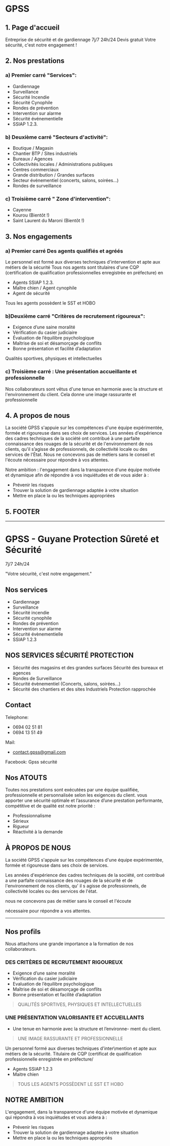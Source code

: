 # GPSS

## 1. Page d'accueil

Entreprise de sécurité et de gardiennage
7j/7 24h/24
Devis gratuit
Votre sécurité, c'est notre engagement !

## 2. Nos prestations

### a) Premier carré "Services":

- Gardiennage
- Surveillance
- Sécurité Incendie
- Sécurité Cynophile
- Rondes de prévention
- Intervention sur alarme
- Sécurité événementielle
- SSIAP 1.2.3.

### b) Deuxième carré "Secteurs d'activité":

- Boutique / Magasin
- Chantier BTP / Sites industriels
- Bureaux / Agences
- Collectivités locales / Administrations publiques
- Centres commerciaux
- Grande distribution / Grandes surfaces
- Secteur événementiel (concerts, salons, soirées...)
- Rondes de surveillance

### c) Troisième carré " Zone d'intervention":

- Cayenne
- Kourou (Bientôt !)
- Saint Laurent du Maroni (Bientôt !)

## 3. Nos engagements

### a) Premier carré Des agents qualifiés et agréés

Le personnel est formé aux diverses techniques d'intervention et apte aux métiers de la sécurité
Tous nos agents sont titulaires d'une CQP (certification de qualification professionnelles enregistrée en préfecture) en

- Agents SSIAP 1.2.3.
- Maître chien / Agent cynophile
- Agent de sécurité

Tous les agents possèdent le SST et HOBO

### b)Deuxième carré "Critères de recrutement rigoureux":

- Exigence d’une saine moralité
- Vérification du casier judiciaire
- Évaluation de l’équilibre psychologique
- Maîtrise de soi et désamorçage de conflits
- Bonne présentation et facilité d’adaptation

Qualités sportives, physiques et intellectuelles

### c) Troisième carré : Une présentation accueillante et professionnelle

Nos collaborateurs sont vêtus d'une tenue en harmonie avec la structure et l'environnement du client.
Cela donne une image rassurante et professionnelle

## 4. A propos de nous

La société GPSS s'appuie sur les compétences d'une équipe expérimentée, formée et rigoureuse dans ses choix de services.
Les années d'expérience des cadres techniques de la société ont contribué à une parfaite connaissance des rouages de la sécurité et de l'environnement de nos clients, qu'il s’agisse de professionnels, de collectivité locale ou des services de l'État.
Nous ne concevons pas de métiers sans le conseil et l'écoute nécessaire pour répondre à vos attentes.

Notre ambition : l'engagement dans la transparence d'une équipe motivée et dynamique afin de répondre à vos inquiétudes et de vous aider à :

- Prévenir les risques
- Trouver la solution de gardiennage adaptée à votre situation
- Mettre en place la ou les techniques appropriées

## 5. FOOTER

---

# GPSS - Guyane Protection Sûreté et Sécurité

7j/7 24h/24

"Votre sécurité, c'est notre engagement."

## Nos services

- Gardiennage
- Surveillance
- Sécurité incendie
- Sécurité cynophile
- Rondes de prévention
- Intervention sur alarme
- Sécurité évènementielle
- SSIAP 1.2.3

## NOS SERVICES SÉCURITÉ PROTECTION

- Sécurité des magasins et des grandes surfaces Sécurité des bureaux et agences
- Rondes de Surveillance
- Sécurité évènementiel (Concerts, salons, soirées...)
- Sécurité des chantiers et des sites Industriels Protection rapprochée

## Contact

Telephone:

- 0694 02 51 81
- 0694 13 51 49

Mail:

- contact.gpss@gmail.com

Facebook:
Gpss sécurité

## Nos ATOUTS

Toutes nos prestations sont exécutées par une équipe qualifiée, professionnelle et personnalisée selon les exigences du client. vous apporter une sécurité optimale et l’assurance d’une prestation performante, compétitive et de qualité est notre priorité :

- Professionnalisme
- Sérieux
- Rigueur
- Réactivité à la demande

## À PROPOS DE NOUS

La société GPSS s'appuie sur les compétences d'une équipe expérimentée, formée et rigoureuse dans ses choix de services.

Les années d'expérience des cadres techniques de la société, ont contribué a une parfaite connaissance des rouages de la sécurité et de l'environnement de nos clients, qu' il s agisse de professionnels, de collectivité locales ou des services de l'état.

nous ne concevons pas de métier sans le conseil et l'écoute

nécessaire pour répondre a vos attentes.

---

## Nos profils

Nous attachons une grande importance a la formation de nos collaborateurs.

### DES CRITÈRES DE RECRUTEMENT RIGOUREUX

- Exigence d’une saine moralité
- Vérification du casier judiciaire
- Evaluation de l’équilibre psychologique
- Maîtrise de soi et désamorçage de conflits
- Bonne présentation et facilité d’adaptation

> QUALITÉS SPORTIVES, PHYSIQUES ET INTELLECTUELLES

### UNE PRÉSENTATION VALORISANTE ET ACCUEILLANTS

- Une tenue en harmonie avec la structure et l’environne- ment du client.

> UNE IMAGE RASSURANTE ET PROFESSIONNELLE

Un personnel formé aux diverses techniques d'inter\mention et apte aux métiers de la sécurité.
Titulaire de CQP (certificat de qualification professionnelle enregistrée en préfecture/

- Agents SSIAP 1.2.3
- Maitre chien

> TOUS LES AGENTS POSSÈDENT LE SST ET HOBO

## NOTRE AMBITION

L'engagement, dans la transparence d'une équipe motivée et dynamique qui répondra à vos inquiétudes et vous aidera à :

- Prévenir les risques
- Trouver la solution de gardiennage adaptée à votre situation
- Mettre en place la ou les techniques appropriés
